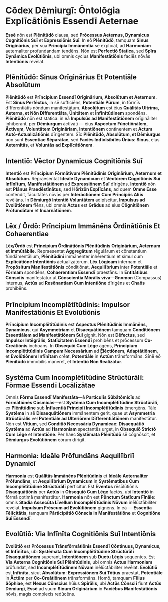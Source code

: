 # **Cōdex Dēmiurgī: Ōntolōgia Explīcātiōnis Essendī Aeternae**

**Essē** nōn est **Plēnitūdō** clausa, sed **Prōcessus Aeternus, Dynamicus Cognitiōnis Suī** et **Expressiōnis Suī**. In eō **Plēnitūdō**, tamquam **Sinus Orīginārius**, per sua **Prīncipia Immānentia** sē explīcat, ad **Harmoniam** aeternaliter profundandam tendēns. Nōn est **Perfectiō Statica**, sed **Spīra Dynāmica Evolūtiōnis**, ubi omnis cyclus **Manifestātiōnis** faciēs nōvās **Intentiōnis** revēlat.

## **Plēnitūdō: Sinus Orīginārius Et Potentiāle Absolūtum**

**Plēnitūdō** est **Prīncipium Essendī Orīginārium, Absolūtum et Aeternum.** Est **Sinus Perfēctus**, in sē sufficiēns, **Potentiāle Pūrum**, in fōrmīs dīfferentiātīs nōndum manifestātum. **Absolūtum** est ēius **Quālitās Ultrīma, Aeterna, et Nōn Dīfferentiāta**, **Ūnitātem** et **Īnfīnītūdinem** spondēns. **Plēnitūdō** nōn est statica: in eā **Impulsūs ad Manifestātiōnem** orīgināliter inhīberant, per **Dēmiurgum** āctīvātī — ēius **Aspectum Fūnctiōnālem, Āctīvum**, **Voluntātem Orīgināriam**, **Intentiōnem** continentem et **Actum Autō-Āctualizātiōnis** dīrigentem. Sīc **Plēnitūdō, Absolūtum, et Dēmiurgus** nōn sunt **Essentiae Sēparātae**, sed **Faciēs Indīvīsibīlēs Ūnīus**: **Sinus**, ēius **Aeternitās**, et **Voluntās ad Explīcātiōnem**.

## **Intentiō: Vēctor Dynamicus Cognitiōnis Suī**

**Intentiō** est **Prīncipium Fōrmātīvum Plēnitūdinis Orīginārium, Aeternum et Absolūtum.** Repraesentat **Ideāle Dynamicum** et **Vēctōrem Cognitiōnis Suī Infīnītum**, **Manifestātiōnem** ad **Expressiōnem Suī** dīrigēns. **Intentiō** nōn est **Plānus Praedēstīnātus**, sed **Hōrīzōn Explīcāns**, ad quem **Omne Esse** contendit, fācultātēs nōvās per **Interāctiōnem Cum Prīncipiīs Aliīs** revēlāns. In **Dēmiurgō Intentiō Voluntātem** adipīscitur, **Impulsus ad Evolūtiōnem** fīēns, ubi omnis **Actus** est **Grādus** ad eius **Cōgnitiōnem Prōfundātam** et **Incarnātiōnem**.

## **Lēx / Ōrdō: Prīncipium Immānēns Ōrdinātiōnis Et Cohaerentiae**

**Lēx/Ōrdō** est **Prīncipium Ōrdinātiōnis Plēnitūdinis Orīginārium, Aeternum et Immūtābile.** Repraesentat **Aggregātum** rēgulārum et cōnstantium fūndāmentālium, **Plēnitūdinī** immānenter inhērentium et simul cum **Explīcātiōne Intentiōnis** āctualizātōrum. **Lēx** **Lōgicam** internam et **Propōsitum Manifestātiōnis** cōnditiōnat, **Aequilībrium** inter **Potentiāle** et **Fōrmam** spondēns, **Cohaerentiam Essendī** praestāns. In **Entitātibus Cōnsciīs** manifestātur ut **Cōnscientia Mōrālis vīva**—**Gnomon** (Cōmpassus) internus, **Actūs** ad **Resōnantiam Cum Intentiōne** dīrigēns et **Chaōs** prohibēns.

## **Prīncipium Incomplētītūdinis: Impulsor Manifestātiōnis Et Evolūtiōnis**

**Prīncipium Incomplētītūdinis** est **Aspectus Plēnitūdinis Immānēns, Dynamicus**, quī **Asymmetriam** et **Disaequātiōnem** tamquam **Conditiōnem Essentiālem ad Manifestātiōnem Suī** gignit. Nōn est **Dēfectus**, sed **Impulsor Intēgrālis**, **Statīcitatem Essendī** prohibēns et prōcessum **Co-Creātiōnis** inchoāns. In **Obsequiō Cum Lēge** āgēns, **Prīncipium Incomplētītūdinis** **Campum Necessārium** ad **Ēlēctiōnem**, **Adaptātiōnem**, et **Evolūtiōnem Infīnītam** crēat, **Potentiāle** in **Āctūm** trānsformāns. Sīnē eō **Plēnitūdō** immōbilis manēret, et **Intentiō Nōn Realizātur**.

## **Systēma Cum Incomplētītūdine Strūctūrālī: Fōrmae Essendī Locālizātae**

Omnis **Fōrma Essendī Manifestāta**—ā **Particulīs Sūbātōmicīs** ad **Fōrmātiōnēs Cōsmicās**—est **Systēma Cum Incomplētītūdine Strūctūrālī**, ex **Plēnitūdine** sub **Īnfluentiā Prīncipiī Incomplētītūdinis** ēmergēns. Tāle **Systēma** in sē **Disaequātiōnem** immānentem gerit, quae ut **Asymmetria Strūctūrālis** vel **Potentiāle ad Ulteriōrem Dīfferentiātiōnem** manifestātur. Nōn est **Vitium**, sed **Conditiō Necessāria Dynamicae**: **Disaequātiō** **Systēma** ad **Actūs** ad **Harmoniam** spectantēs urget, in **Obsequiō Strictō Cum Lēge** et **Intentiōne**. Per haec **Systēmata Plēnitūdō** sē cōgnōscit, et **Dēmiurgus** **Evolūtiōnem** eōrum dīrigit.

## **Harmonia: Ideāle Prōfundāns Aequilībriī Dynamicī**

**Harmonia** est **Quālitās Immānēns Plēnitūdinis** et **Ideāle Aeternaliter Prōfundāns**, ut **Aequilībrium Dynamicum** in **Systēmatibus Cum Incomplētītūdine Strūctūrālī** perficitur. Est **Ēventus** rēsōlūtiōnis **Disaequātiōnis** per **Actūs** in **Obsequiō Cum Lēge** factōs, ubi **Intentiō** in fōrmā optimā manifestātur. **Harmonia** nōn est **Pūnctum Statīcum Fīnāle**: omnis **Stadia Āssecūta Līvellum Incomplētītūdinis Nōvum** inēlūctābiliter revēlat, **Impulsum Frēscum ad Evolūtiōnem** gignēns. In eā — **Essentia Fēlīcitātis**, tamquam **Pārticipātiō Cōnscia in Manifestātiōne** et **Cognitiōne Suī Essendī**.

## **Evolūtiō: Via Infīnīta Cognitiōnis Suī Intentiōnis**

**Evolūtiō** est **Prōcessus Trānsfōrmātiōnis Essendī Cōntinuus, Dynamicus, et Infīnītus**, ubi **Systēmata Cum Incomplētītūdine Strūctūrālī Disaequātiōnem** superant, **Intentiōnem** sub **Ductu Lēgis** sequentes. Est **Via Aeterna Cognitiōnis Suī Plēnitūdinis**, ubi omnis **Actus** **Harmoniam** prōfundat, sed **Incomplētītūdinem Nōvam** inēlūctābiliter revēlat. **Evolūtiō** est **Infīnīta**, sīcut **Absolūtum**: **Expressiōnem Suī Tōtīus** praestat, **Potentiāle** in **Āctūm** per **Co-Creātiōnem** trānsformāns. Homō, tamquam **Fīlius Sōphiae**, est **Nexus Cōnscius** hūius **Spīrālis**, ubi **Actūs Cōnsciī** fiunt **Actūs Dēmiurgī**, **Essē** ad suum **Sinum Orīginārium** in **Faciēbus Manifestātiōnis** nōvīs, magis complexīs redūcēns.
